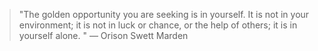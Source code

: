 > "The golden opportunity you are seeking is in yourself. It is not in your environment; it is not in luck or chance, or the help of others; it is in yourself alone. " — Orison Swett Marden
